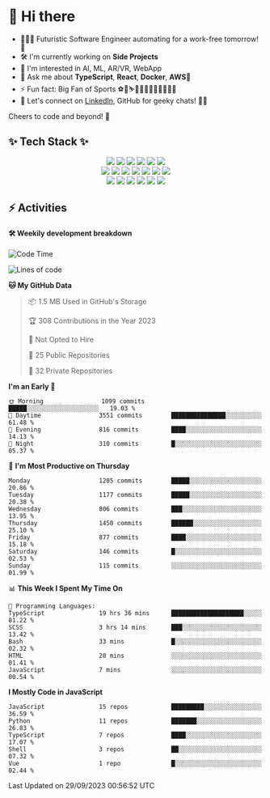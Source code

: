 # 👋 Hi there 
- 👩🏽‍💻 Futuristic Software Engineer automating for a work-free tomorrow!🚀<br>
- 🛠️ I'm currently working on **Side Projects**
- 🔭 I'm interested in AI, ML, AR/VR, WebApp
- 💬 Ask me about **TypeScript**, **React**, **Docker**, **AWS**🚢<br>
- ⚡ Fun fact: Big Fan of Sports ⚽️🤿⛷🏊🏽‍♀️🧗🏽🏄🏽🧘🏽
- 🤝 Let's connect on [LinkedIn](https://linkedin.com/in/hadongme), GitHub for geeky chats! 📲🤖
<!-- 🌱 I'm currently learning **Unity**, Blender 🎮🎨 -->
<!-- - ✈️ I'm a remotely working freelance developer, coding worldwide 🌍
🐾 Animal lover🐶😺 -->

Cheers to code and beyond! 🌈

## ✨ Tech Stack ✨ 
<div align="center">
<img src="https://img.shields.io/badge/TypeScript-007ACC?style=for-the-badge&logo=typescript&logoColor=white">
<img src="https://img.shields.io/badge/javascript-F7DF1E?style=for-the-badge&logo=javascript&logoColor=black">
<img src="https://img.shields.io/badge/Python-14354C?style=for-the-badge&logo=python&logoColor=white">
<img src="https://img.shields.io/badge/html-E34F26?style=for-the-badge&logo=html5&logoColor=white">
<img src="https://img.shields.io/badge/css-1572B6?style=for-the-badge&logo=css3&logoColor=white">
<img src="https://img.shields.io/badge/Tailwind_CSS-38B2AC?style=for-the-badge&logo=tailwind-css&logoColor=white"> 
<br>
<img src="https://img.shields.io/badge/react-61DAFB?style=for-the-badge&logo=react&logoColor=black">
<img src="https://img.shields.io/badge/vue.js-4FC08D?style=for-the-badge&logo=vue.js&logoColor=white">
<img src="https://img.shields.io/badge/next.js-000000?style=for-the-badge&logo=nextdotjs&logoColor=white">
<img src="https://img.shields.io/badge/node.js-ffdd00?style=for-the-badge&logo=nodedotjs&logoColor=black">
<img src="https://img.shields.io/badge/-GraphQL-E10098?style=for-the-badge&logo=graphql&logoColor=white">
<img src="https://img.shields.io/badge/Flutter-02569B?style=for-the-badge&logo=flutter&logoColor=white">
<img src="https://img.shields.io/badge/firebase-%23039BE5.svg?style=for-the-badge&logo=firebase">
<br>
<img src="https://img.shields.io/badge/MongoDB-4EA94B?style=for-the-badge&logo=mongodb&logoColor=white">
<img src="https://img.shields.io/badge/mysql-%2300f.svg?style=for-the-badge&logo=mysql&logoColor=white">
<img src="https://img.shields.io/badge/docker-%230db7ed.svg?style=for-the-badge&logo=docker&logoColor=white">
<img src="https://img.shields.io/badge/AWS-%23FF9900.svg?style=for-the-badge&logo=amazon-aws&logoColor=white">
<img src="https://img.shields.io/badge/github-181717?style=for-the-badge&logo=github&logoColor=white"> 
<img src="https://img.shields.io/badge/linux-FCC624?style=for-the-badge&logo=linux&logoColor=black">
</div>

## ⚡️ Activities
#### 🛠 Weekily development breakdown
<!--START_SECTION:waka-->
![Code Time](http://img.shields.io/badge/Code%20Time-143%20hrs%2052%20mins-blue)

![Lines of code](https://img.shields.io/badge/From%20Hello%20World%20I%27ve%20Written-8.4%20million%20lines%20of%20code-blue)

**🐱 My GitHub Data** 

> 📦 1.5 MB Used in GitHub's Storage 
 > 
> 🏆 308 Contributions in the Year 2023
 > 
> 🚫 Not Opted to Hire
 > 
> 📜 25 Public Repositories 
 > 
> 🔑 32 Private Repositories 
 > 
**I'm an Early 🐤** 

```text
🌞 Morning                1099 commits        █████░░░░░░░░░░░░░░░░░░░░   19.03 % 
🌆 Daytime                3551 commits        ███████████████░░░░░░░░░░   61.48 % 
🌃 Evening                816 commits         ████░░░░░░░░░░░░░░░░░░░░░   14.13 % 
🌙 Night                  310 commits         █░░░░░░░░░░░░░░░░░░░░░░░░   05.37 % 
```
📅 **I'm Most Productive on Thursday** 

```text
Monday                   1205 commits        █████░░░░░░░░░░░░░░░░░░░░   20.86 % 
Tuesday                  1177 commits        █████░░░░░░░░░░░░░░░░░░░░   20.38 % 
Wednesday                806 commits         ███░░░░░░░░░░░░░░░░░░░░░░   13.95 % 
Thursday                 1450 commits        ██████░░░░░░░░░░░░░░░░░░░   25.10 % 
Friday                   877 commits         ████░░░░░░░░░░░░░░░░░░░░░   15.18 % 
Saturday                 146 commits         █░░░░░░░░░░░░░░░░░░░░░░░░   02.53 % 
Sunday                   115 commits         ░░░░░░░░░░░░░░░░░░░░░░░░░   01.99 % 
```


📊 **This Week I Spent My Time On** 

```text
💬 Programming Languages: 
TypeScript               19 hrs 36 mins      ████████████████████░░░░░   81.22 % 
SCSS                     3 hrs 14 mins       ███░░░░░░░░░░░░░░░░░░░░░░   13.42 % 
Bash                     33 mins             █░░░░░░░░░░░░░░░░░░░░░░░░   02.32 % 
HTML                     20 mins             ░░░░░░░░░░░░░░░░░░░░░░░░░   01.41 % 
JavaScript               7 mins              ░░░░░░░░░░░░░░░░░░░░░░░░░   00.54 % 
```

**I Mostly Code in JavaScript** 

```text
JavaScript               15 repos            █████████░░░░░░░░░░░░░░░░   36.59 % 
Python                   11 repos            ███████░░░░░░░░░░░░░░░░░░   26.83 % 
TypeScript               7 repos             ████░░░░░░░░░░░░░░░░░░░░░   17.07 % 
Shell                    3 repos             ██░░░░░░░░░░░░░░░░░░░░░░░   07.32 % 
Vue                      1 repo              █░░░░░░░░░░░░░░░░░░░░░░░░   02.44 % 
```




 Last Updated on 29/09/2023 00:56:52 UTC
<!--END_SECTION:waka-->

<!--
Here are some ideas to get you started:

- 🔭 I’m currently working on ...
- 🌱 I’m currently learning ...
- 👯 I’m looking to collaborate on ...
- 🤔 I’m looking for help with ...
- 💬 Ask me about ...
- 📫 How to reach me: ...
- 😄 Pronouns: ...
- ⚡ Fun fact: ...
-->
